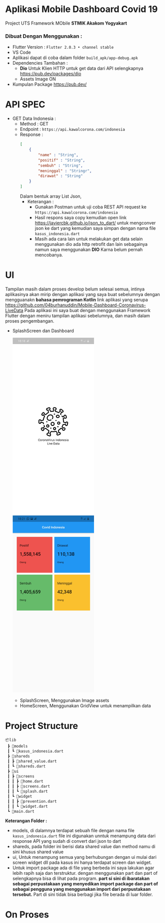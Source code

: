 # Aplikasi Mobile Dashboard Covid 19
Project UTS Framework MObile <b>STMIK Akakom Yogyakart</b>
### Dibuat Dengan Menggunakan :
- Flutter Version : `Flutter 2.0.3 • channel stable`
- VS Code
- Aplikasi dapat di coba dalam folder `build_apk/app-debug.apk`
- Dependencies Tambahan :
    - <b>Dio</b> Untuk Klien HTTP untuk get data dari API selengkapnya https://pub.dev/packages/dio
    - Assets Image ON
- Kumpulan Package https://pub.dev/
# API SPEC
- GET Data Indonesia :
    - Method : GET
    - Endpoint : `https://api.kawalcorona.com/indonesia`
    - Response :
        ```json
        [
            {
                "name" : "String",
                "positif" : "String",
                "sembuh" : "String",
                "meninggal" : "Stringr",
                "dirawat" : "String"
            }
        ]
        ```
        Dalam bentuk array List Json,
        - Keterangan :
            - Gunakan Postman untuk uji coba REST API request ke `https://api.kawalcorona.com/indonesia` 
            - Hasil respons saya copy kemudian open link https://javiercbk.github.io/json_to_dart/ untuk mengconver json ke dart yang kemudian saya simpan dengan nama file ```kasus_indonesia.dart```
            - Masih ada cara lain untuk melakukan get data selain menggunakan dio ada http retrofit dan lain sebagainya namun saya menggunakan <b>DIO</b> Karna belum pernah mencobanya.
# UI
Tampilan masih dalam proses develop belum selesai semua, intinya aplikasinya akan mirip dengan aplikasi yang saya buat sebelumnya dengan mengguanakn <b>bahasa pemrograman Kotlin</b> link aplikasi yang serupa https://github.com/04burhanuddin/Mobile-Dashboard-Coronavirus-LiveData Pada aplikasi ini saya buat dengan  menggunakan Framework Flutter dengan meniru tampilan aplikasi sebelumnya, dan masih dalam proses pengembangan.
- SplashScreen dan Dashboard
    
    <img src="ScreenShot/SplashScreen.jpg" width="260px"> <img src="ScreenShot/HOmeScreen.jpg" width="260px">
    - SplashScreen, Menggunakan Image assets
    - HomeScreen, Menggunakan GridView untuk menampilkan data

# Project Structure
```
📦lib
 ┣ 📂models
 ┃ ┗ 📜kasus_indonesia.dart
 ┣ 📂shareds
 ┃ ┣ 📜shared_value.dart
 ┃ ┗ 📜shareds.dart
 ┣ 📂ui
 ┃ ┣ 📂screens
 ┃ ┃ ┣ 📜home.dart
 ┃ ┃ ┣ 📜screens.dart
 ┃ ┃ ┗ 📜splash.dart
 ┃ ┗ 📂widget
 ┃ ┃ ┣ 📜prevention.dart
 ┃ ┃ ┗ 📜widget.dart
 ┗ 📜main.dart
 ```
 <b>Keterangan Folder :</b>
 - models, di dalamnya terdapat sebuah file dengan nama file `kasus_indonesia.dart` file ini digunakan unntuk menampung data dari response API yang sudah di convert dari json to dart 
 - shareds, pada folder ini berisi data shared value dan method namu di sini khusus shared value
 - ui, Untuk menampung semua yang berhubungan dengan ui mulai dari screen widget dll pada kasus ini hanya terdapat screen dan widget.
 - Untuk import package ada di file yang berbeda ini saya lakukan agar lebih rapih saja dan terstruktur. dengan menggunakan part dan part of selengkapnya bisa di lihat pada program. <b>part si sini di ibaratakan sebagai perpustakaan yang menyedikan import package dan part of sebagai pengguna yang menggunakan import dari perpustakaan tersebut.</b> Part di sini tidak bisa berbagi jika file berada di luar folder.

# On Proses
